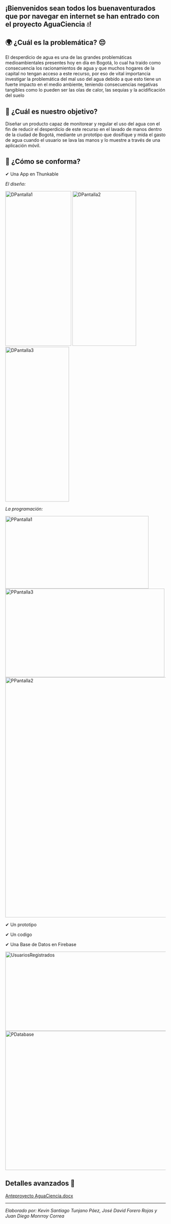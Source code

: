 ¡Bienvenidos sean todos los buenaventurados que por navegar en internet se han entrado con el proyecto **AguaCiencia 💧**!
---



🌍 ¿Cuál es la problemática? 😔
---
El desperdicio de agua es una de las grandes problemáticas medioambientales presentes hoy en día en Bogotá, lo cual ha traído como consecuencia los racionamientos de agua y que muchos hogares de la capital no tengan acceso a este recurso, por eso de vital importancia investigar la problemática del mal uso del agua debido a que esto tiene un fuerte impacto en el medio ambiente, teniendo consecuencias negativas tangibles como lo pueden ser las olas de calor, las sequias y la acidificación del suelo


🏁 ¿Cuál es nuestro objetivo?
-----
Diseñar un producto capaz de monitorear y regular el uso del agua con el fin de reducir el desperdicio de este recurso en el lavado de manos dentro de la ciudad de Bogotá, mediante un prototipo que dosifique y mida el gasto de agua cuando el usuario se lava las manos y lo muestre a través de una aplicación móvil.

🔎 ¿Cómo se conforma?
----

✔ Una App en Thunkable

*El diseño:* 

<img width="207" height="484" alt="DPantalla1" src="https://github.com/user-attachments/assets/0b4b286b-1153-47ef-8e2a-177142e77a04" />
<img width="200" height="484" alt="DPantalla2" src="https://github.com/user-attachments/assets/324452a2-b023-47e8-bcdb-9c59d0c4dcb8" />
<img width="200" height="484" alt="DPantalla3" src="https://github.com/user-attachments/assets/7a5d6c30-6a59-41c0-9354-cf505d9c719b" />

*La programación:*

<img width="450" height="227" alt="PPantalla1" src="https://github.com/user-attachments/assets/926b9f75-66f1-4fb5-bebd-c9b24497e9fc" />
<img width="500" height="277" alt="PPantalla3" src="https://github.com/user-attachments/assets/e611fcd1-a1f3-4726-a0e3-9163d24fb71f" />
<img width="1204" height="751" alt="PPantalla2" src="https://github.com/user-attachments/assets/6758096d-2d9c-4ecf-85c3-8c78b920050d" />


✔ Un prototipo


✔ Un codigo

✔ Una Base de Datos en Firebase




<img width="784" height="248" alt="UsuariosRegistrados" src="https://github.com/user-attachments/assets/df45621d-bdcc-4d90-acd9-98e48546c9ef" />
<img width="553" height="435" alt="PDatabase" src="https://github.com/user-attachments/assets/0942b644-15ba-411d-8e5d-c97696c32572" />

Detalles avanzados 🔑
---

[Anteproyecto AguaCiencia.docx](https://github.com/user-attachments/files/21856220/Anteproyecto.AguaCiencia.3.docx)



---


*Elaborado por: Kevin Santiago Tunjano Páez, José David Forero Rojas y Juan Diego Monrroy Correa*
